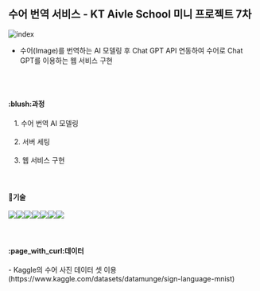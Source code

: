 ## 수어 번역 서비스 - KT Aivle School 미니 프로젝트 7차
![index](https://github.com/yongjun-shin/KT_Aivle_mini7/assets/73512218/04dc9e0d-2766-4674-bae6-c116f7f4859a)
- 수어(Image)를 번역하는 AI 모델링 후  Chat GPT API 연동하여 수어로 Chat GPT를 이용하는 웹 서비스 구현
<br/>
<br/>
<h4>:blush:과정</h4>
&nbsp;&nbsp; 1. 수어 번역 AI 모델링<br/><br/>
&nbsp;&nbsp; 2. 서버 세팅<br/><br/>
&nbsp;&nbsp; 3. 웹 서비스 구현<br/>
<br/>
<br/>
<h4>📖기술</h4>
<div style="display: flex;">
  <img src="https://img.shields.io/badge/HTML-E34F26?style=for-the-badge&logo=HTML5&logoColor=white" />
  <img src="https://img.shields.io/badge/CSS-1572B6?style=for-the-badge&logo=CSS3&logoColor=white" />
  <img src="https://img.shields.io/badge/Bootstrap-7952B3?style=for-the-badge&logo=Bootstrap&logoColor=white" />
  <img src="https://img.shields.io/badge/Django-092E20?style=for-the-badge&logo=Django&logoColor=white" />
  <img src="https://img.shields.io/badge/OpenAI-412991?style=for-the-badge&logo=OpenAI&logoColor=white" />
  <img src="https://img.shields.io/badge/MLflow-0194E2?style=for-the-badge&logo=MLflow&logoColor=white" />
  <img src="https://img.shields.io/badge/AWS-232F3E?style=for-the-badge&logo=amazonaws&logoColor=white" />
</div>
<br/>
<br/>
<h4>:page_with_curl:데이터</h4>
- Kaggle의 수어 사진 데이터 셋 이용 (https://www.kaggle.com/datasets/datamunge/sign-language-mnist)
